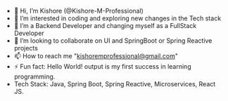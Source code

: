 - 👋 Hi, I’m Kishore (@Kishore-M-Professional)
- 👀 I’m interested in coding and exploring new changes in the Tech stack
- 🌱 I’m a Backend Developer and changing myself as a FullStack Developer
- 💞️ I’m looking to collaborate on UI and SpringBoot or Spring Reactive projects
- 📫 How to reach me "kishoremprofessional@gmail.com"
- ⚡ Fun fact: Hello World! output is my first success in learning programming.
- Tech Stack: Java, Spring Boot, Spring Reactive, Microservices, React JS.

<!---
Kishore-M-Professional is a ✨ special ✨ repository because its `README.md` (this file) appears on your GitHub profile.
You can click the Preview link to take a look at your changes.
--->

